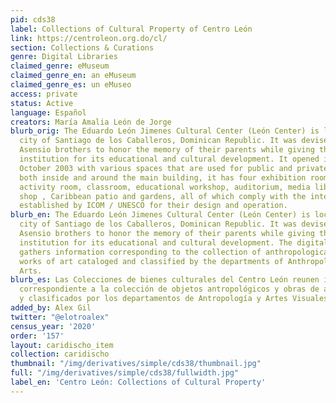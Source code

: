 ```yaml
---
pid: cds38
label: Collections of Cultural Property of Centro León
link: https://centroleon.org.do/cl/
section: Collections & Curations
genre: Digital Libraries
claimed_genre: eMuseum
claimed_genre_en: an eMuseum
claimed_genre_es: un eMuseo
access: private
status: Active
language: Español
creators: María Amalia León de Jorge
blurb_orig: The Eduardo León Jimenes Cultural Center (León Center) is located in the
  city of Santiago de los Caballeros, Dominican Republic. It was devised by the León
  Asensio brothers to honor the memory of their parents while giving the country an
  institution for its educational and cultural development. It opened its doors in
  October 2003 with various spaces that are used for public and private activities,
  both inside and around the main building, it has four exhibition rooms, a multipurpose
  activity room, classroom, educational workshop, auditorium, media library, cafeteria,
  shop , Caribbean patio and gardens, all of which comply with the international standards
  established by ICOM / UNESCO for their design and operation.
blurb_en: The Eduardo León Jimenes Cultural Center (León Center) is located in the
  city of Santiago de los Caballeros, Dominican Republic. It was devised by the León
  Asensio brothers to honor the memory of their parents while giving the country an
  institution for its educational and cultural development. The digital collection
  gathers information corresponding to the collection of anthropological objects and
  works of art cataloged and classified by the departments of Anthropology and Visual
  Arts.
blurb_es: Las Colecciones de bienes culturales del Centro León reunen información
  correspondiente a la colección de objetos antropológicos y obras de arte catalogados
  y clasificados por los departamentos de Antropología y Artes Visuales.
added_by: Alex Gil
twitter: "@elotroalex"
census_year: '2020'
order: '157'
layout: caridischo_item
collection: caridischo
thumbnail: "/img/derivatives/simple/cds38/thumbnail.jpg"
full: "/img/derivatives/simple/cds38/fullwidth.jpg"
label_en: 'Centro León: Collections of Cultural Property'
---
```


